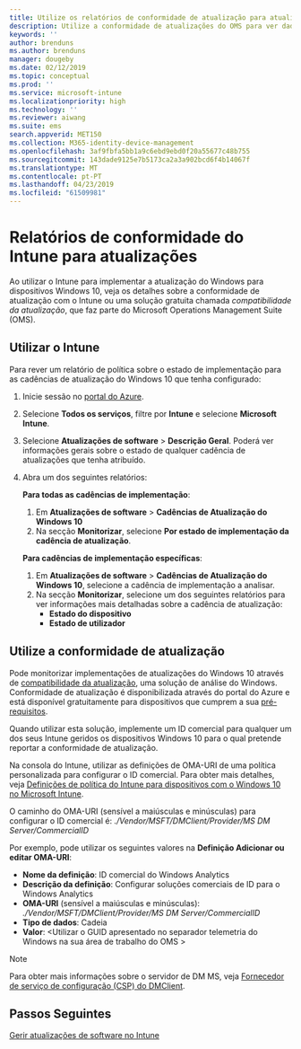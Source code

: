 ```yaml
---
title: Utilize os relatórios de conformidade de atualização para atualizações do Windows no Microsoft Intune | Documentos da Microsoft
description: Utilize a conformidade de atualizações do OMS para ver dados do relatório de atualizações do Windows implementou com o Intune.
keywords: ''
author: brenduns
ms.author: brenduns
manager: dougeby
ms.date: 02/12/2019
ms.topic: conceptual
ms.prod: ''
ms.service: microsoft-intune
ms.localizationpriority: high
ms.technology: ''
ms.reviewer: aiwang
ms.suite: ems
search.appverid: MET150
ms.collection: M365-identity-device-management
ms.openlocfilehash: 3af9fbfa5bb1a9c6ebd9ebd0f20a55677c48b755
ms.sourcegitcommit: 143dade9125e7b5173ca2a3a902bcd6f4b14067f
ms.translationtype: MT
ms.contentlocale: pt-PT
ms.lasthandoff: 04/23/2019
ms.locfileid: "61509981"
---
```

# <a name="intune-compliance-reports-for-updates"></a>Relatórios de conformidade do Intune para atualizações
Ao utilizar o Intune para implementar a atualização do Windows para dispositivos Windows 10, veja os detalhes sobre a conformidade de atualização com o Intune ou uma solução gratuita chamada *compatibilidade da atualização*, que faz parte do Microsoft Operations Management Suite (OMS).

## <a name="use-intune"></a>Utilizar o Intune
Para rever um relatório de política sobre o estado de implementação para as cadências de atualização do Windows 10 que tenha configurado: 
1. Inicie sessão no [portal do Azure](https://portal.azure.com/).
2. Selecione **Todos os serviços**, filtre por **Intune** e selecione **Microsoft Intune**.
3. Selecione **Atualizações de software** > **Descrição Geral**. Poderá ver informações gerais sobre o estado de qualquer cadência de atualizações que tenha atribuído.
4. Abra um dos seguintes relatórios:  

   **Para todas as cadências de implementação**:
   1. Em **Atualizações de software** > **Cadências de Atualização do Windows 10**
   2. Na secção **Monitorizar**, selecione **Por estado de implementação da cadência de atualização**.  

   **Para cadências de implementação específicas**:  

   1. Em **Atualizações de software** > **Cadências de Atualização do Windows 10**, selecione a cadência de implementação a analisar.  
   2. Na secção **Monitorizar**, selecione um dos seguintes relatórios para ver informações mais detalhadas sobre a cadência de atualização:  
      - **Estado do dispositivo**  
      - **Estado de utilizador**  

## <a name="use-update-compliance"></a>Utilize a conformidade de atualização
Pode monitorizar implementações de atualizações do Windows 10 através de [compatibilidade da atualização](https://technet.microsoft.com/itpro/windows/manage/update-compliance-monitor), uma solução de análise do Windows. Conformidade de atualização é disponibilizada através do portal do Azure e está disponível gratuitamente para dispositivos que cumprem a sua [pré-requisitos](https://docs.microsoft.com/windows/deployment/update/update-compliance-get-started#update-compliance-prerequisites).  

Quando utilizar esta solução, implemente um ID comercial para qualquer um dos seus Intune geridos os dispositivos Windows 10 para o qual pretende reportar a conformidade de atualização.  

Na consola do Intune, utilizar as definições de OMA-URI de uma política personalizada para configurar o ID comercial. Para obter mais detalhes, veja [Definições de política do Intune para dispositivos com o Windows 10 no Microsoft Intune](https://docs.microsoft.com/intune-classic/deploy-use/windows-10-policy-settings-in-microsoft-intune).  

O caminho do OMA-URI (sensível a maiúsculas e minúsculas) para configurar o ID comercial é: *./Vendor/MSFT/DMClient/Provider/MS DM Server/CommercialID*  

Por exemplo, pode utilizar os seguintes valores na **Definição Adicionar ou editar OMA-URI**:
- **Nome da definição**: ID comercial do Windows Analytics
- **Descrição da definição**: Configurar soluções comerciais de ID para o Windows Analytics
- **OMA-URI** (sensível a maiúsculas e minúsculas): *./Vendor/MSFT/DMClient/Provider/MS DM Server/CommercialID*
- **Tipo de dados**: Cadeia
- **Valor**: \<Utilizar o GUID apresentado no separador telemetria do Windows na sua área de trabalho do OMS >
 
> [!NOTE]  
> Para obter mais informações sobre o servidor de DM MS, veja [Fornecedor de serviço de configuração (CSP) do DMClient]( https://docs.microsoft.com/windows/client-management/mdm/dmclient-csp).

## <a name="next-steps"></a>Passos Seguintes
[Gerir atualizações de software no Intune](windows-update-for-business-configure.md)

